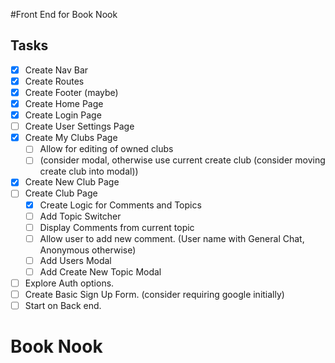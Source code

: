 #Front End for Book Nook

## Tasks

- [x] Create Nav Bar
- [x] Create Routes
- [x] Create Footer (maybe)
- [x] Create Home Page
- [x] Create Login Page
- [ ] Create User Settings Page
- [x] Create My Clubs Page
  - [ ] Allow for editing of owned clubs
  - [ ] (consider modal, otherwise use current create club (consider moving create club into modal))
- [x] Create New Club Page
- [ ] Create Club Page
  - [x] Create Logic for Comments and Topics
  - [ ] Add Topic Switcher
  - [ ] Display Comments from current topic
  - [ ] Allow user to add new comment. (User name with General Chat, Anonymous otherwise)
  - [ ] Add Users Modal
  - [ ] Add Create New Topic Modal
- [ ] Explore Auth options. 
- [ ] Create Basic Sign Up Form. (consider requiring google initially)
- [ ] Start on Back end. 
# Book Nook
